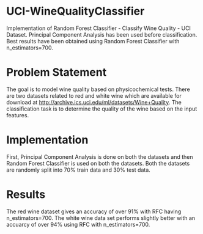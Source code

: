 # UCI-WineQualityClassifier

Implementation of Random Forest Classifier - Classify Wine Quality - UCI Dataset. Principal Component Analysis has been used before classification. Best results have been obtained using Random Forest Classifier with n_estimators=700.

# Problem Statement

The goal is to model wine quality based on physicochemical tests. There are two datasets related to red and white wine which are available for download at  http://archive.ics.uci.edu/ml/datasets/Wine+Quality. The classification task is to determine the quality of the wine based on the input features.


# Implementation

First, Principal Component Analysis is done on both the datasets and then Random Forest Classifier is used on both the datasets. Both the datasets are randomly split into 70% train data and 30% test data.

# Results

The red wine dataset gives an accuracy of over 91% with RFC having n_estimators=700. The white wine data set performs slightly better with an accuarcy of over 94% using RFC with n_estimators=700.
